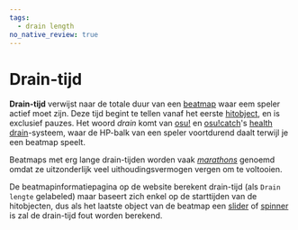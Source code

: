 ```yaml
---
tags:
  - drain length
no_native_review: true
---
```


# Drain-tijd

**Drain-tijd** verwijst naar de totale duur van een [beatmap](/wiki/Beatmap) waar eem speler actief moet zijn. Deze tijd begint te tellen vanaf het eerste [hitobject](/wiki/Hit_Objects), en is exclusief pauzes. Het woord *drain* komt van [osu!](/wiki/Game_mode/osu!) en [osu!catch](/wiki/Game_mode/osu!catch)'s [health drain](/wiki/Beatmapping/Health_Drain)-systeem, waar de HP-balk van een speler voortdurend daalt terwijl je een beatmap speelt.

Beatmaps met erg lange drain-tijden worden vaak *[marathons](/wiki/Glossary#marathon)* genoemd omdat ze uitzonderlijk veel uithoudingsvermogen vergen om te voltooien.

De beatmapinformatiepagina op de website berekent drain-tijd (als `Drain lengte` gelabeled) maar baseert zich enkel op de starttijden van de hitobjecten, dus als het laatste object van de beatmap een [slider](/wiki/Hit_object/Slider) of [spinner](/wiki/Hit_object/Spinner) is zal de drain-tijd fout worden berekend.
